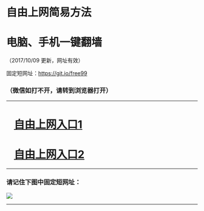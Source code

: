 ﻿# 自由上网简易方法

# 电脑、手机一键翻墙

（2017/10/09 更新，网址有效）

固定短网址：https://git.io/free99

### （微信如打不开，请转到浏览器打开）


***





# &nbsp;&nbsp; <a href="http://ft2024426285.fwq-tz-1001.info/fwqtz01.html?t=10090013099 " target="_blank">自由上网入口1</a>
# &nbsp;&nbsp; <a href="http://ft2965032368.fwq-tz-1002.info/fwqtz02.html?t=100900129757 " target="_blank">自由上网入口2</a>
***

### 请记住下图中固定短网址：

<img src="https://s3-us-west-2.amazonaws.com/fwq-1001/yjfq-20170905okok.png" /> 


***

